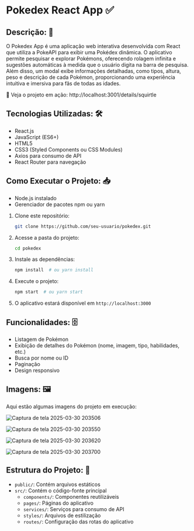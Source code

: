 # Pokedex React App ✅ 

## Descrição: 📝
O Pokedex App é uma aplicação web interativa desenvolvida com React que utiliza a PokeAPI para exibir uma Pokédex dinâmica. O aplicativo permite pesquisar e explorar Pokémons, oferecendo rolagem infinita e sugestões automáticas à medida que o usuário digita na barra de pesquisa. Além disso, um modal exibe informações detalhadas, como tipos, altura, peso e descrição de cada Pokémon, proporcionando uma experiência intuitiva e imersiva para fãs de todas as idades.

🔗 Veja o projeto em ação: http://localhost:3001/details/squirtle

## Tecnologias Utilizadas: 🛠
- React.js
- JavaScript (ES6+)
- HTML5
- CSS3 (Styled Components ou CSS Modules)
- Axios para consumo de API
- React Router para navegação

## Como Executar o Projeto: 📥
- Node.js instalado
- Gerenciador de pacotes npm ou yarn

1. Clone este repositório:
   ```sh
   git clone https://github.com/seu-usuario/pokedex.git
   ```
2. Acesse a pasta do projeto:
   ```sh
   cd pokedex
   ```
3. Instale as dependências:
   ```sh
   npm install  # ou yarn install
   ```
4. Execute o projeto:
   ```sh
   npm start  # ou yarn start
   ```
5. O aplicativo estará disponível em `http://localhost:3000`

## Funcionalidades: 🗄️ 
- Listagem de Pokémon
- Exibição de detalhes do Pokémon (nome, imagem, tipo, habilidades, etc.)
- Busca por nome ou ID
- Paginação
- Design responsivo

## Imagens: 🖼️
Aqui estão algumas imagens do projeto em execução: 

![Captura de tela 2025-03-30 203506](https://github.com/user-attachments/assets/47579e04-6940-4c40-9f7d-75700ce6bc1c)

![Captura de tela 2025-03-30 203550](https://github.com/user-attachments/assets/38bae853-e273-4793-b457-6447ea963642)

![Captura de tela 2025-03-30 203620](https://github.com/user-attachments/assets/8f856469-6d43-4809-80c3-ffd1638cbe2b)

![Captura de tela 2025-03-30 203700](https://github.com/user-attachments/assets/039ee6c5-5021-41b5-a21e-f1695ca2650e)


 ## Estrutura do Projeto: 🚀
- `public/`: Contém arquivos estáticos
- `src/`: Contém o código-fonte principal
  - `components/`: Componentes reutilizáveis
  - `pages/`: Páginas do aplicativo
  - `services/`: Serviços para consumo de API
  - `styles/`: Arquivos de estilização
  - `routes/`: Configuração das rotas do aplicativo

